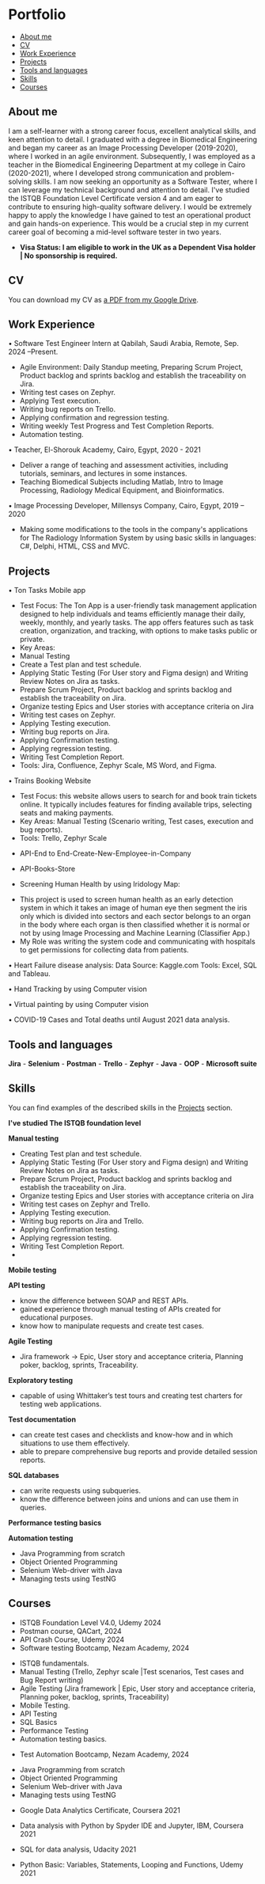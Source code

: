 # Portfolio
- [About me](#about-me)
- [CV](#cv)
- [Work Experience](#work-experience)
- [Projects](#projects)
- [Tools and languages](#tools-and-languages)
- [Skills](#skills)
- [Courses](#courses)



## About me

I am a self-learner with a strong career focus, excellent analytical skills, and keen attention to detail. I graduated with a degree in Biomedical Engineering and began my career as an Image Processing Developer (2019-2020), where I worked in an agile environment. Subsequently, I was employed as a teacher in the Biomedical Engineering Department at my college in Cairo (2020-2021), where I developed strong communication and problem-solving skills.
I am now seeking an opportunity as a Software Tester, where I can leverage my technical background and attention to detail. I've studied the ISTQB Foundation Level Certificate version 4 and am eager to contribute to ensuring high-quality software delivery.
I would be extremely happy to apply the knowledge I have gained to test an operational product and gain hands-on experience. This would be a crucial step in my current career goal of becoming a mid-level software tester in two years.
* __Visa Status: I am eligible to work in the UK as a Dependent Visa holder | No sponsorship is required.__



## CV
You can download my CV as [a PDF from my Google Drive](https://drive.google.com/file/d/1sm54cDI3C1APqveKgPn7hjbVkEIdv33y/view?usp=sharing).

## Work Experience
•	Software Test Engineer Intern at Qabilah, Saudi Arabia, Remote, Sep. 2024 –Present.
-	Agile Environment: Daily Standup meeting, Preparing Scrum Project, Product backlog and sprints backlog and establish the traceability on Jira.
-	Writing test cases on Zephyr.
-	Applying Test execution.
-	Writing bug reports on Trello.
- Applying confirmation and regression testing. 
-	Writing weekly Test Progress and Test Completion Reports.
-	Automation testing.

•	Teacher, El-Shorouk Academy, Cairo, Egypt, 2020 - 2021
-	Deliver a range of teaching and assessment activities, including tutorials, seminars, and lectures in some instances.
-	Teaching Biomedical Subjects including Matlab, Intro to Image Processing, Radiology Medical Equipment, and Bioinformatics.

•	Image Processing Developer, Millensys Company, Cairo, Egypt, 2019 – 2020
-	Making some modifications to the tools in the company's applications for The Radiology Information System by using basic skills in languages: C#, Delphi, HTML, CSS and MVC.

## Projects

•	Ton Tasks Mobile app
-	Test Focus: The Ton App is a user-friendly task management application designed to help individuals and teams efficiently manage their daily, weekly, monthly, and yearly tasks. The app offers features such as task creation, organization, and tracking, with options to make tasks public or private.
-	Key Areas: 
-	Manual Testing
-	Create a Test plan and test schedule.
-	Applying Static Testing (For User story and Figma design) and Writing Review Notes on Jira as tasks.
-	Prepare Scrum Project, Product backlog and sprints backlog and establish the traceability on Jira.
-	Organize testing Epics and User stories with acceptance criteria on Jira
-	Writing test cases on Zephyr.
-	Applying Testing execution.
-	Writing bug reports on Jira.
-	Applying Confirmation testing. 
-	Applying regression testing.  
-	Writing Test Completion Report. 
-	Tools:  Jira, Confluence, Zephyr Scale, MS Word, and Figma.

•	Trains Booking Website
-	Test Focus: this website allows users to search for and book train tickets online. It typically includes features for finding available trips, selecting seats and making payments.
-	Key Areas: Manual Testing (Scenario writing, Test cases, execution and bug reports).
-	Tools: Trello, Zephyr Scale
	
* API-End to End-Create-New-Employee-in-Company
  
* API-Books-Store
  
*	Screening Human Health by using Iridology Map:
- This project is used to screen human health as an early detection system in which it takes an image of human eye then segment the iris only which is divided into sectors and each sector belongs to an organ in the body where each organ is then classified whether it is normal or not by using Image Processing and Machine Learning (Classifier App.)
-	My Role was writing the system code and communicating with hospitals to get permissions for collecting data from patients.
  
•	Heart Failure disease analysis:	Data Source: Kaggle.com	Tools: Excel, SQL and Tableau.

•	Hand Tracking by using Computer vision

•	Virtual painting by using Computer vision

•	COVID-19 Cases and Total deaths until August 2021 data analysis.

## Tools and languages
__Jira__ - __Selenium__ - __Postman__ - __Trello__ - __Zephyr__ - __Java__ - __OOP__ - __Microsoft suite__

## Skills

You can find examples of the described skills in the [Projects](#Projects) section.

__I've studied The ISTQB foundation level__

__Manual testing__

* Creating Test plan and test schedule.
* Applying Static Testing (For User story and Figma design) and Writing Review Notes on Jira as tasks.
*	Prepare Scrum Project, Product backlog and sprints backlog and establish the traceability on Jira.
*	Organize testing Epics and User stories with acceptance criteria on Jira
*	Writing test cases on Zephyr and Trello.
*	Applying Testing execution.
*	Writing bug reports on Jira and Trello.
*	Applying Confirmation testing. 
*	Applying regression testing.  
*	Writing Test Completion Report.
*	
__Mobile testing__

__API testing__
  * know the difference between SOAP and REST APIs.
  * gained experience through manual testing of APIs created for educational purposes.
  * know how to manipulate requests and create test cases.
    
__Agile Testing__
* Jira framework -> Epic, User story and acceptance criteria, Planning poker, backlog, sprints, Traceability.

__Exploratory testing__
  * capable of using Whittaker’s test tours and creating test charters for testing web applications.

__Test documentation__
  * can create test cases and checklists and know-how and in which situations to use them effectively.
  * able to prepare comprehensive bug reports and provide detailed session reports.

__SQL databases__
  * can write requests using subqueries.
  * know the difference between joins and unions and can use them in queries.

__Performance testing basics__

__Automation testing__
*	Java Programming from scratch
*	Object Oriented Programming
*	Selenium Web-driver with Java
*	Managing tests using TestNG




## Courses
*	ISTQB Foundation Level V4.0, Udemy 2024
*	Postman course, QACart, 2024
*	API Crash Course, Udemy 2024
*	Software testing Bootcamp, Nezam Academy, 2024
-	ISTQB fundamentals.
-	Manual Testing (Trello, Zephyr scale |Test scenarios, Test cases and Bug Report writing)
-	Agile Testing (Jira framework | Epic, User story and acceptance criteria, Planning poker, backlog, sprints, Traceability)
-	Mobile Testing.
-	API Testing
-	SQL Basics
-	Performance Testing
-	Automation testing basics.
*	Test Automation Bootcamp, Nezam Academy, 2024
-	Java Programming from scratch
-	Object Oriented Programming
-	Selenium Web-driver with Java
-	Managing tests using TestNG
  
*	Google Data Analytics Certificate, Coursera 2021
  
*	Data analysis with Python by Spyder IDE and Jupyter, IBM, Coursera 2021
  
*	SQL for data analysis, Udacity 2021
  
*	Python Basic: Variables, Statements, Looping and Functions, Udemy 2021





